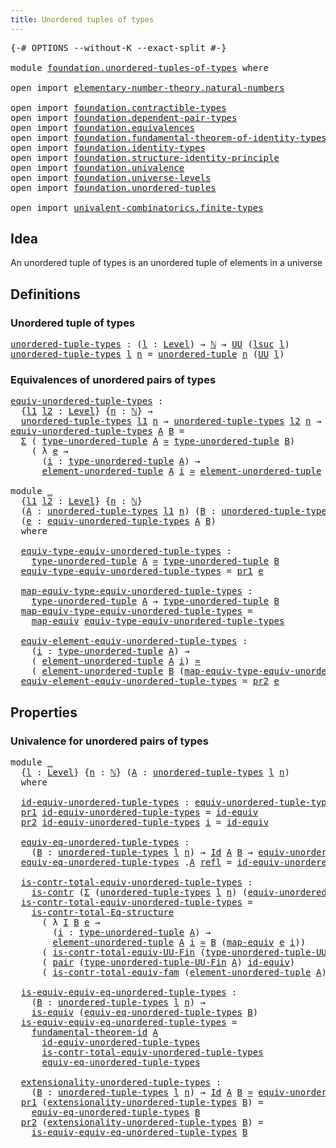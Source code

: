```yaml
---
title: Unordered tuples of types
---
```


<pre class="Agda"><a id="51" class="Symbol">{-#</a> <a id="55" class="Keyword">OPTIONS</a> <a id="63" class="Pragma">--without-K</a> <a id="75" class="Pragma">--exact-split</a> <a id="89" class="Symbol">#-}</a>

<a id="94" class="Keyword">module</a> <a id="101" href="foundation.unordered-tuples-of-types.html" class="Module">foundation.unordered-tuples-of-types</a> <a id="138" class="Keyword">where</a>

<a id="145" class="Keyword">open</a> <a id="150" class="Keyword">import</a> <a id="157" href="elementary-number-theory.natural-numbers.html" class="Module">elementary-number-theory.natural-numbers</a>

<a id="199" class="Keyword">open</a> <a id="204" class="Keyword">import</a> <a id="211" href="foundation.contractible-types.html" class="Module">foundation.contractible-types</a>
<a id="241" class="Keyword">open</a> <a id="246" class="Keyword">import</a> <a id="253" href="foundation.dependent-pair-types.html" class="Module">foundation.dependent-pair-types</a>
<a id="285" class="Keyword">open</a> <a id="290" class="Keyword">import</a> <a id="297" href="foundation.equivalences.html" class="Module">foundation.equivalences</a>
<a id="321" class="Keyword">open</a> <a id="326" class="Keyword">import</a> <a id="333" href="foundation.fundamental-theorem-of-identity-types.html" class="Module">foundation.fundamental-theorem-of-identity-types</a>
<a id="382" class="Keyword">open</a> <a id="387" class="Keyword">import</a> <a id="394" href="foundation.identity-types.html" class="Module">foundation.identity-types</a>
<a id="420" class="Keyword">open</a> <a id="425" class="Keyword">import</a> <a id="432" href="foundation.structure-identity-principle.html" class="Module">foundation.structure-identity-principle</a>
<a id="472" class="Keyword">open</a> <a id="477" class="Keyword">import</a> <a id="484" href="foundation.univalence.html" class="Module">foundation.univalence</a>
<a id="506" class="Keyword">open</a> <a id="511" class="Keyword">import</a> <a id="518" href="foundation.universe-levels.html" class="Module">foundation.universe-levels</a>
<a id="545" class="Keyword">open</a> <a id="550" class="Keyword">import</a> <a id="557" href="foundation.unordered-tuples.html" class="Module">foundation.unordered-tuples</a>

<a id="586" class="Keyword">open</a> <a id="591" class="Keyword">import</a> <a id="598" href="univalent-combinatorics.finite-types.html" class="Module">univalent-combinatorics.finite-types</a>
</pre>
## Idea

An unordered tuple of types is an unordered tuple of elements in a universe

## Definitions

### Unordered tuple of types

<pre class="Agda"><a id="unordered-tuple-types"></a><a id="780" href="foundation.unordered-tuples-of-types.html#780" class="Function">unordered-tuple-types</a> <a id="802" class="Symbol">:</a> <a id="804" class="Symbol">(</a><a id="805" href="foundation.unordered-tuples-of-types.html#805" class="Bound">l</a> <a id="807" class="Symbol">:</a> <a id="809" href="Agda.Primitive.html#597" class="Postulate">Level</a><a id="814" class="Symbol">)</a> <a id="816" class="Symbol">→</a> <a id="818" href="elementary-number-theory.natural-numbers.html#1444" class="Datatype">ℕ</a> <a id="820" class="Symbol">→</a> <a id="822" href="foundation-core.universe-levels.html#222" class="Primitive">UU</a> <a id="825" class="Symbol">(</a><a id="826" href="Agda.Primitive.html#780" class="Primitive">lsuc</a> <a id="831" href="foundation.unordered-tuples-of-types.html#805" class="Bound">l</a><a id="832" class="Symbol">)</a>
<a id="834" href="foundation.unordered-tuples-of-types.html#780" class="Function">unordered-tuple-types</a> <a id="856" href="foundation.unordered-tuples-of-types.html#856" class="Bound">l</a> <a id="858" href="foundation.unordered-tuples-of-types.html#858" class="Bound">n</a> <a id="860" class="Symbol">=</a> <a id="862" href="foundation.unordered-tuples.html#1180" class="Function">unordered-tuple</a> <a id="878" href="foundation.unordered-tuples-of-types.html#858" class="Bound">n</a> <a id="880" class="Symbol">(</a><a id="881" href="foundation-core.universe-levels.html#222" class="Primitive">UU</a> <a id="884" href="foundation.unordered-tuples-of-types.html#856" class="Bound">l</a><a id="885" class="Symbol">)</a>
</pre>
### Equivalences of unordered pairs of types

<pre class="Agda"><a id="equiv-unordered-tuple-types"></a><a id="946" href="foundation.unordered-tuples-of-types.html#946" class="Function">equiv-unordered-tuple-types</a> <a id="974" class="Symbol">:</a>
  <a id="978" class="Symbol">{</a><a id="979" href="foundation.unordered-tuples-of-types.html#979" class="Bound">l1</a> <a id="982" href="foundation.unordered-tuples-of-types.html#982" class="Bound">l2</a> <a id="985" class="Symbol">:</a> <a id="987" href="Agda.Primitive.html#597" class="Postulate">Level</a><a id="992" class="Symbol">}</a> <a id="994" class="Symbol">{</a><a id="995" href="foundation.unordered-tuples-of-types.html#995" class="Bound">n</a> <a id="997" class="Symbol">:</a> <a id="999" href="elementary-number-theory.natural-numbers.html#1444" class="Datatype">ℕ</a><a id="1000" class="Symbol">}</a> <a id="1002" class="Symbol">→</a>
  <a id="1006" href="foundation.unordered-tuples-of-types.html#780" class="Function">unordered-tuple-types</a> <a id="1028" href="foundation.unordered-tuples-of-types.html#979" class="Bound">l1</a> <a id="1031" href="foundation.unordered-tuples-of-types.html#995" class="Bound">n</a> <a id="1033" class="Symbol">→</a> <a id="1035" href="foundation.unordered-tuples-of-types.html#780" class="Function">unordered-tuple-types</a> <a id="1057" href="foundation.unordered-tuples-of-types.html#982" class="Bound">l2</a> <a id="1060" href="foundation.unordered-tuples-of-types.html#995" class="Bound">n</a> <a id="1062" class="Symbol">→</a> <a id="1064" href="foundation-core.universe-levels.html#222" class="Primitive">UU</a> <a id="1067" class="Symbol">(</a><a id="1068" href="foundation.unordered-tuples-of-types.html#979" class="Bound">l1</a> <a id="1071" href="Agda.Primitive.html#810" class="Primitive Operator">⊔</a> <a id="1073" href="foundation.unordered-tuples-of-types.html#982" class="Bound">l2</a><a id="1075" class="Symbol">)</a>
<a id="1077" href="foundation.unordered-tuples-of-types.html#946" class="Function">equiv-unordered-tuple-types</a> <a id="1105" href="foundation.unordered-tuples-of-types.html#1105" class="Bound">A</a> <a id="1107" href="foundation.unordered-tuples-of-types.html#1107" class="Bound">B</a> <a id="1109" class="Symbol">=</a>
  <a id="1113" href="foundation-core.dependent-pair-types.html#502" class="Record">Σ</a> <a id="1115" class="Symbol">(</a> <a id="1117" href="foundation.unordered-tuples.html#1474" class="Function">type-unordered-tuple</a> <a id="1138" href="foundation.unordered-tuples-of-types.html#1105" class="Bound">A</a> <a id="1140" href="foundation-core.equivalences.html#1607" class="Function Operator">≃</a> <a id="1142" href="foundation.unordered-tuples.html#1474" class="Function">type-unordered-tuple</a> <a id="1163" href="foundation.unordered-tuples-of-types.html#1107" class="Bound">B</a><a id="1164" class="Symbol">)</a>
    <a id="1170" class="Symbol">(</a> <a id="1172" class="Symbol">λ</a> <a id="1174" href="foundation.unordered-tuples-of-types.html#1174" class="Bound">e</a> <a id="1176" class="Symbol">→</a>
      <a id="1184" class="Symbol">(</a><a id="1185" href="foundation.unordered-tuples-of-types.html#1185" class="Bound">i</a> <a id="1187" class="Symbol">:</a> <a id="1189" href="foundation.unordered-tuples.html#1474" class="Function">type-unordered-tuple</a> <a id="1210" href="foundation.unordered-tuples-of-types.html#1105" class="Bound">A</a><a id="1211" class="Symbol">)</a> <a id="1213" class="Symbol">→</a>
      <a id="1221" href="foundation.unordered-tuples.html#2150" class="Function">element-unordered-tuple</a> <a id="1245" href="foundation.unordered-tuples-of-types.html#1105" class="Bound">A</a> <a id="1247" href="foundation.unordered-tuples-of-types.html#1185" class="Bound">i</a> <a id="1249" href="foundation-core.equivalences.html#1607" class="Function Operator">≃</a> <a id="1251" href="foundation.unordered-tuples.html#2150" class="Function">element-unordered-tuple</a> <a id="1275" href="foundation.unordered-tuples-of-types.html#1107" class="Bound">B</a> <a id="1277" class="Symbol">(</a><a id="1278" href="foundation-core.equivalences.html#1807" class="Function">map-equiv</a> <a id="1288" href="foundation.unordered-tuples-of-types.html#1174" class="Bound">e</a> <a id="1290" href="foundation.unordered-tuples-of-types.html#1185" class="Bound">i</a><a id="1291" class="Symbol">))</a>

<a id="1295" class="Keyword">module</a> <a id="1302" href="foundation.unordered-tuples-of-types.html#1302" class="Module">_</a>
  <a id="1306" class="Symbol">{</a><a id="1307" href="foundation.unordered-tuples-of-types.html#1307" class="Bound">l1</a> <a id="1310" href="foundation.unordered-tuples-of-types.html#1310" class="Bound">l2</a> <a id="1313" class="Symbol">:</a> <a id="1315" href="Agda.Primitive.html#597" class="Postulate">Level</a><a id="1320" class="Symbol">}</a> <a id="1322" class="Symbol">{</a><a id="1323" href="foundation.unordered-tuples-of-types.html#1323" class="Bound">n</a> <a id="1325" class="Symbol">:</a> <a id="1327" href="elementary-number-theory.natural-numbers.html#1444" class="Datatype">ℕ</a><a id="1328" class="Symbol">}</a>
  <a id="1332" class="Symbol">(</a><a id="1333" href="foundation.unordered-tuples-of-types.html#1333" class="Bound">A</a> <a id="1335" class="Symbol">:</a> <a id="1337" href="foundation.unordered-tuples-of-types.html#780" class="Function">unordered-tuple-types</a> <a id="1359" href="foundation.unordered-tuples-of-types.html#1307" class="Bound">l1</a> <a id="1362" href="foundation.unordered-tuples-of-types.html#1323" class="Bound">n</a><a id="1363" class="Symbol">)</a> <a id="1365" class="Symbol">(</a><a id="1366" href="foundation.unordered-tuples-of-types.html#1366" class="Bound">B</a> <a id="1368" class="Symbol">:</a> <a id="1370" href="foundation.unordered-tuples-of-types.html#780" class="Function">unordered-tuple-types</a> <a id="1392" href="foundation.unordered-tuples-of-types.html#1310" class="Bound">l2</a> <a id="1395" href="foundation.unordered-tuples-of-types.html#1323" class="Bound">n</a><a id="1396" class="Symbol">)</a>
  <a id="1400" class="Symbol">(</a><a id="1401" href="foundation.unordered-tuples-of-types.html#1401" class="Bound">e</a> <a id="1403" class="Symbol">:</a> <a id="1405" href="foundation.unordered-tuples-of-types.html#946" class="Function">equiv-unordered-tuple-types</a> <a id="1433" href="foundation.unordered-tuples-of-types.html#1333" class="Bound">A</a> <a id="1435" href="foundation.unordered-tuples-of-types.html#1366" class="Bound">B</a><a id="1436" class="Symbol">)</a>
  <a id="1440" class="Keyword">where</a>

  <a id="1449" href="foundation.unordered-tuples-of-types.html#1449" class="Function">equiv-type-equiv-unordered-tuple-types</a> <a id="1488" class="Symbol">:</a>
    <a id="1494" href="foundation.unordered-tuples.html#1474" class="Function">type-unordered-tuple</a> <a id="1515" href="foundation.unordered-tuples-of-types.html#1333" class="Bound">A</a> <a id="1517" href="foundation-core.equivalences.html#1607" class="Function Operator">≃</a> <a id="1519" href="foundation.unordered-tuples.html#1474" class="Function">type-unordered-tuple</a> <a id="1540" href="foundation.unordered-tuples-of-types.html#1366" class="Bound">B</a>
  <a id="1544" href="foundation.unordered-tuples-of-types.html#1449" class="Function">equiv-type-equiv-unordered-tuple-types</a> <a id="1583" class="Symbol">=</a> <a id="1585" href="foundation-core.dependent-pair-types.html#592" class="Field">pr1</a> <a id="1589" href="foundation.unordered-tuples-of-types.html#1401" class="Bound">e</a>

  <a id="1594" href="foundation.unordered-tuples-of-types.html#1594" class="Function">map-equiv-type-equiv-unordered-tuple-types</a> <a id="1637" class="Symbol">:</a>
    <a id="1643" href="foundation.unordered-tuples.html#1474" class="Function">type-unordered-tuple</a> <a id="1664" href="foundation.unordered-tuples-of-types.html#1333" class="Bound">A</a> <a id="1666" class="Symbol">→</a> <a id="1668" href="foundation.unordered-tuples.html#1474" class="Function">type-unordered-tuple</a> <a id="1689" href="foundation.unordered-tuples-of-types.html#1366" class="Bound">B</a>
  <a id="1693" href="foundation.unordered-tuples-of-types.html#1594" class="Function">map-equiv-type-equiv-unordered-tuple-types</a> <a id="1736" class="Symbol">=</a>
    <a id="1742" href="foundation-core.equivalences.html#1807" class="Function">map-equiv</a> <a id="1752" href="foundation.unordered-tuples-of-types.html#1449" class="Function">equiv-type-equiv-unordered-tuple-types</a>

  <a id="1794" href="foundation.unordered-tuples-of-types.html#1794" class="Function">equiv-element-equiv-unordered-tuple-types</a> <a id="1836" class="Symbol">:</a>
    <a id="1842" class="Symbol">(</a><a id="1843" href="foundation.unordered-tuples-of-types.html#1843" class="Bound">i</a> <a id="1845" class="Symbol">:</a> <a id="1847" href="foundation.unordered-tuples.html#1474" class="Function">type-unordered-tuple</a> <a id="1868" href="foundation.unordered-tuples-of-types.html#1333" class="Bound">A</a><a id="1869" class="Symbol">)</a> <a id="1871" class="Symbol">→</a>
    <a id="1877" class="Symbol">(</a> <a id="1879" href="foundation.unordered-tuples.html#2150" class="Function">element-unordered-tuple</a> <a id="1903" href="foundation.unordered-tuples-of-types.html#1333" class="Bound">A</a> <a id="1905" href="foundation.unordered-tuples-of-types.html#1843" class="Bound">i</a><a id="1906" class="Symbol">)</a> <a id="1908" href="foundation-core.equivalences.html#1607" class="Function Operator">≃</a>
    <a id="1914" class="Symbol">(</a> <a id="1916" href="foundation.unordered-tuples.html#2150" class="Function">element-unordered-tuple</a> <a id="1940" href="foundation.unordered-tuples-of-types.html#1366" class="Bound">B</a> <a id="1942" class="Symbol">(</a><a id="1943" href="foundation.unordered-tuples-of-types.html#1594" class="Function">map-equiv-type-equiv-unordered-tuple-types</a> <a id="1986" href="foundation.unordered-tuples-of-types.html#1843" class="Bound">i</a><a id="1987" class="Symbol">))</a>
  <a id="1992" href="foundation.unordered-tuples-of-types.html#1794" class="Function">equiv-element-equiv-unordered-tuple-types</a> <a id="2034" class="Symbol">=</a> <a id="2036" href="foundation-core.dependent-pair-types.html#604" class="Field">pr2</a> <a id="2040" href="foundation.unordered-tuples-of-types.html#1401" class="Bound">e</a>
</pre>
## Properties

### Univalence for unordered pairs of types

<pre class="Agda"><a id="2115" class="Keyword">module</a> <a id="2122" href="foundation.unordered-tuples-of-types.html#2122" class="Module">_</a>
  <a id="2126" class="Symbol">{</a><a id="2127" href="foundation.unordered-tuples-of-types.html#2127" class="Bound">l</a> <a id="2129" class="Symbol">:</a> <a id="2131" href="Agda.Primitive.html#597" class="Postulate">Level</a><a id="2136" class="Symbol">}</a> <a id="2138" class="Symbol">{</a><a id="2139" href="foundation.unordered-tuples-of-types.html#2139" class="Bound">n</a> <a id="2141" class="Symbol">:</a> <a id="2143" href="elementary-number-theory.natural-numbers.html#1444" class="Datatype">ℕ</a><a id="2144" class="Symbol">}</a> <a id="2146" class="Symbol">(</a><a id="2147" href="foundation.unordered-tuples-of-types.html#2147" class="Bound">A</a> <a id="2149" class="Symbol">:</a> <a id="2151" href="foundation.unordered-tuples-of-types.html#780" class="Function">unordered-tuple-types</a> <a id="2173" href="foundation.unordered-tuples-of-types.html#2127" class="Bound">l</a> <a id="2175" href="foundation.unordered-tuples-of-types.html#2139" class="Bound">n</a><a id="2176" class="Symbol">)</a>
  <a id="2180" class="Keyword">where</a>
  
  <a id="2191" href="foundation.unordered-tuples-of-types.html#2191" class="Function">id-equiv-unordered-tuple-types</a> <a id="2222" class="Symbol">:</a> <a id="2224" href="foundation.unordered-tuples-of-types.html#946" class="Function">equiv-unordered-tuple-types</a> <a id="2252" href="foundation.unordered-tuples-of-types.html#2147" class="Bound">A</a> <a id="2254" href="foundation.unordered-tuples-of-types.html#2147" class="Bound">A</a>
  <a id="2258" href="foundation-core.dependent-pair-types.html#592" class="Field">pr1</a> <a id="2262" href="foundation.unordered-tuples-of-types.html#2191" class="Function">id-equiv-unordered-tuple-types</a> <a id="2293" class="Symbol">=</a> <a id="2295" href="foundation-core.equivalences.html#2480" class="Function">id-equiv</a>
  <a id="2306" href="foundation-core.dependent-pair-types.html#604" class="Field">pr2</a> <a id="2310" href="foundation.unordered-tuples-of-types.html#2191" class="Function">id-equiv-unordered-tuple-types</a> <a id="2341" href="foundation.unordered-tuples-of-types.html#2341" class="Bound">i</a> <a id="2343" class="Symbol">=</a> <a id="2345" href="foundation-core.equivalences.html#2480" class="Function">id-equiv</a>

  <a id="2357" href="foundation.unordered-tuples-of-types.html#2357" class="Function">equiv-eq-unordered-tuple-types</a> <a id="2388" class="Symbol">:</a>
    <a id="2394" class="Symbol">(</a><a id="2395" href="foundation.unordered-tuples-of-types.html#2395" class="Bound">B</a> <a id="2397" class="Symbol">:</a> <a id="2399" href="foundation.unordered-tuples-of-types.html#780" class="Function">unordered-tuple-types</a> <a id="2421" href="foundation.unordered-tuples-of-types.html#2127" class="Bound">l</a> <a id="2423" href="foundation.unordered-tuples-of-types.html#2139" class="Bound">n</a><a id="2424" class="Symbol">)</a> <a id="2426" class="Symbol">→</a> <a id="2428" href="foundation-core.identity-types.html#641" class="Datatype">Id</a> <a id="2431" href="foundation.unordered-tuples-of-types.html#2147" class="Bound">A</a> <a id="2433" href="foundation.unordered-tuples-of-types.html#2395" class="Bound">B</a> <a id="2435" class="Symbol">→</a> <a id="2437" href="foundation.unordered-tuples-of-types.html#946" class="Function">equiv-unordered-tuple-types</a> <a id="2465" href="foundation.unordered-tuples-of-types.html#2147" class="Bound">A</a> <a id="2467" href="foundation.unordered-tuples-of-types.html#2395" class="Bound">B</a>
  <a id="2471" href="foundation.unordered-tuples-of-types.html#2357" class="Function">equiv-eq-unordered-tuple-types</a> <a id="2502" class="DottedPattern Symbol">.</a><a id="2503" href="foundation.unordered-tuples-of-types.html#2147" class="DottedPattern Bound">A</a> <a id="2505" href="foundation-core.identity-types.html#694" class="InductiveConstructor">refl</a> <a id="2510" class="Symbol">=</a> <a id="2512" href="foundation.unordered-tuples-of-types.html#2191" class="Function">id-equiv-unordered-tuple-types</a>

  <a id="2546" href="foundation.unordered-tuples-of-types.html#2546" class="Function">is-contr-total-equiv-unordered-tuple-types</a> <a id="2589" class="Symbol">:</a>
    <a id="2595" href="foundation-core.contractible-types.html#992" class="Function">is-contr</a> <a id="2604" class="Symbol">(</a><a id="2605" href="foundation-core.dependent-pair-types.html#502" class="Record">Σ</a> <a id="2607" class="Symbol">(</a><a id="2608" href="foundation.unordered-tuples-of-types.html#780" class="Function">unordered-tuple-types</a> <a id="2630" href="foundation.unordered-tuples-of-types.html#2127" class="Bound">l</a> <a id="2632" href="foundation.unordered-tuples-of-types.html#2139" class="Bound">n</a><a id="2633" class="Symbol">)</a> <a id="2635" class="Symbol">(</a><a id="2636" href="foundation.unordered-tuples-of-types.html#946" class="Function">equiv-unordered-tuple-types</a> <a id="2664" href="foundation.unordered-tuples-of-types.html#2147" class="Bound">A</a><a id="2665" class="Symbol">))</a>
  <a id="2670" href="foundation.unordered-tuples-of-types.html#2546" class="Function">is-contr-total-equiv-unordered-tuple-types</a> <a id="2713" class="Symbol">=</a>
    <a id="2719" href="foundation.structure-identity-principle.html#1341" class="Function">is-contr-total-Eq-structure</a>
      <a id="2753" class="Symbol">(</a> <a id="2755" class="Symbol">λ</a> <a id="2757" href="foundation.unordered-tuples-of-types.html#2757" class="Bound">I</a> <a id="2759" href="foundation.unordered-tuples-of-types.html#2759" class="Bound">B</a> <a id="2761" href="foundation.unordered-tuples-of-types.html#2761" class="Bound">e</a> <a id="2763" class="Symbol">→</a>
        <a id="2773" class="Symbol">(</a><a id="2774" href="foundation.unordered-tuples-of-types.html#2774" class="Bound">i</a> <a id="2776" class="Symbol">:</a> <a id="2778" href="foundation.unordered-tuples.html#1474" class="Function">type-unordered-tuple</a> <a id="2799" href="foundation.unordered-tuples-of-types.html#2147" class="Bound">A</a><a id="2800" class="Symbol">)</a> <a id="2802" class="Symbol">→</a>
        <a id="2812" href="foundation.unordered-tuples.html#2150" class="Function">element-unordered-tuple</a> <a id="2836" href="foundation.unordered-tuples-of-types.html#2147" class="Bound">A</a> <a id="2838" href="foundation.unordered-tuples-of-types.html#2774" class="Bound">i</a> <a id="2840" href="foundation-core.equivalences.html#1607" class="Function Operator">≃</a> <a id="2842" href="foundation.unordered-tuples-of-types.html#2759" class="Bound">B</a> <a id="2844" class="Symbol">(</a><a id="2845" href="foundation-core.equivalences.html#1807" class="Function">map-equiv</a> <a id="2855" href="foundation.unordered-tuples-of-types.html#2761" class="Bound">e</a> <a id="2857" href="foundation.unordered-tuples-of-types.html#2774" class="Bound">i</a><a id="2858" class="Symbol">))</a>
      <a id="2867" class="Symbol">(</a> <a id="2869" href="univalent-combinatorics.finite-types.html#20213" class="Function">is-contr-total-equiv-UU-Fin</a> <a id="2897" class="Symbol">(</a><a id="2898" href="foundation.unordered-tuples.html#1394" class="Function">type-unordered-tuple-UU-Fin</a> <a id="2926" href="foundation.unordered-tuples-of-types.html#2147" class="Bound">A</a><a id="2927" class="Symbol">))</a>
      <a id="2936" class="Symbol">(</a> <a id="2938" href="foundation-core.dependent-pair-types.html#575" class="InductiveConstructor">pair</a> <a id="2943" class="Symbol">(</a><a id="2944" href="foundation.unordered-tuples.html#1394" class="Function">type-unordered-tuple-UU-Fin</a> <a id="2972" href="foundation.unordered-tuples-of-types.html#2147" class="Bound">A</a><a id="2973" class="Symbol">)</a> <a id="2975" href="foundation-core.equivalences.html#2480" class="Function">id-equiv</a><a id="2983" class="Symbol">)</a>
      <a id="2991" class="Symbol">(</a> <a id="2993" href="foundation.univalence.html#2384" class="Function">is-contr-total-equiv-fam</a> <a id="3018" class="Symbol">(</a><a id="3019" href="foundation.unordered-tuples.html#2150" class="Function">element-unordered-tuple</a> <a id="3043" href="foundation.unordered-tuples-of-types.html#2147" class="Bound">A</a><a id="3044" class="Symbol">))</a>

  <a id="3050" href="foundation.unordered-tuples-of-types.html#3050" class="Function">is-equiv-equiv-eq-unordered-tuple-types</a> <a id="3090" class="Symbol">:</a>
    <a id="3096" class="Symbol">(</a><a id="3097" href="foundation.unordered-tuples-of-types.html#3097" class="Bound">B</a> <a id="3099" class="Symbol">:</a> <a id="3101" href="foundation.unordered-tuples-of-types.html#780" class="Function">unordered-tuple-types</a> <a id="3123" href="foundation.unordered-tuples-of-types.html#2127" class="Bound">l</a> <a id="3125" href="foundation.unordered-tuples-of-types.html#2139" class="Bound">n</a><a id="3126" class="Symbol">)</a> <a id="3128" class="Symbol">→</a>
    <a id="3134" href="foundation-core.equivalences.html#1542" class="Function">is-equiv</a> <a id="3143" class="Symbol">(</a><a id="3144" href="foundation.unordered-tuples-of-types.html#2357" class="Function">equiv-eq-unordered-tuple-types</a> <a id="3175" href="foundation.unordered-tuples-of-types.html#3097" class="Bound">B</a><a id="3176" class="Symbol">)</a>
  <a id="3180" href="foundation.unordered-tuples-of-types.html#3050" class="Function">is-equiv-equiv-eq-unordered-tuple-types</a> <a id="3220" class="Symbol">=</a>
    <a id="3226" href="foundation-core.fundamental-theorem-of-identity-types.html#1888" class="Function">fundamental-theorem-id</a> <a id="3249" href="foundation.unordered-tuples-of-types.html#2147" class="Bound">A</a>
      <a id="3257" href="foundation.unordered-tuples-of-types.html#2191" class="Function">id-equiv-unordered-tuple-types</a>
      <a id="3294" href="foundation.unordered-tuples-of-types.html#2546" class="Function">is-contr-total-equiv-unordered-tuple-types</a>
      <a id="3343" href="foundation.unordered-tuples-of-types.html#2357" class="Function">equiv-eq-unordered-tuple-types</a>

  <a id="3377" href="foundation.unordered-tuples-of-types.html#3377" class="Function">extensionality-unordered-tuple-types</a> <a id="3414" class="Symbol">:</a>
    <a id="3420" class="Symbol">(</a><a id="3421" href="foundation.unordered-tuples-of-types.html#3421" class="Bound">B</a> <a id="3423" class="Symbol">:</a> <a id="3425" href="foundation.unordered-tuples-of-types.html#780" class="Function">unordered-tuple-types</a> <a id="3447" href="foundation.unordered-tuples-of-types.html#2127" class="Bound">l</a> <a id="3449" href="foundation.unordered-tuples-of-types.html#2139" class="Bound">n</a><a id="3450" class="Symbol">)</a> <a id="3452" class="Symbol">→</a> <a id="3454" href="foundation-core.identity-types.html#641" class="Datatype">Id</a> <a id="3457" href="foundation.unordered-tuples-of-types.html#2147" class="Bound">A</a> <a id="3459" href="foundation.unordered-tuples-of-types.html#3421" class="Bound">B</a> <a id="3461" href="foundation-core.equivalences.html#1607" class="Function Operator">≃</a> <a id="3463" href="foundation.unordered-tuples-of-types.html#946" class="Function">equiv-unordered-tuple-types</a> <a id="3491" href="foundation.unordered-tuples-of-types.html#2147" class="Bound">A</a> <a id="3493" href="foundation.unordered-tuples-of-types.html#3421" class="Bound">B</a>
  <a id="3497" href="foundation-core.dependent-pair-types.html#592" class="Field">pr1</a> <a id="3501" class="Symbol">(</a><a id="3502" href="foundation.unordered-tuples-of-types.html#3377" class="Function">extensionality-unordered-tuple-types</a> <a id="3539" href="foundation.unordered-tuples-of-types.html#3539" class="Bound">B</a><a id="3540" class="Symbol">)</a> <a id="3542" class="Symbol">=</a>
    <a id="3548" href="foundation.unordered-tuples-of-types.html#2357" class="Function">equiv-eq-unordered-tuple-types</a> <a id="3579" href="foundation.unordered-tuples-of-types.html#3539" class="Bound">B</a>
  <a id="3583" href="foundation-core.dependent-pair-types.html#604" class="Field">pr2</a> <a id="3587" class="Symbol">(</a><a id="3588" href="foundation.unordered-tuples-of-types.html#3377" class="Function">extensionality-unordered-tuple-types</a> <a id="3625" href="foundation.unordered-tuples-of-types.html#3625" class="Bound">B</a><a id="3626" class="Symbol">)</a> <a id="3628" class="Symbol">=</a>
    <a id="3634" href="foundation.unordered-tuples-of-types.html#3050" class="Function">is-equiv-equiv-eq-unordered-tuple-types</a> <a id="3674" href="foundation.unordered-tuples-of-types.html#3625" class="Bound">B</a>
</pre>
